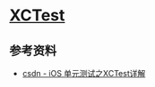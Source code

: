 # [XCTest](https://developer.apple.com/documentation/xctest)

## 参考资料
- [csdn - iOS 单元测试之XCTest详解](https://blog.csdn.net/hello_hwc/article/details/46671053)